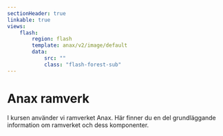 ```yaml
---
sectionHeader: true
linkable: true
views:
    flash:
        region: flash
        template: anax/v2/image/default
        data:
            src: ""
            class: "flash-forest-sub"
---
```

Anax ramverk
=========================

I kursen använder vi ramverket Anax. Här finner du en del grundläggande information om ramverket och dess komponenter.
